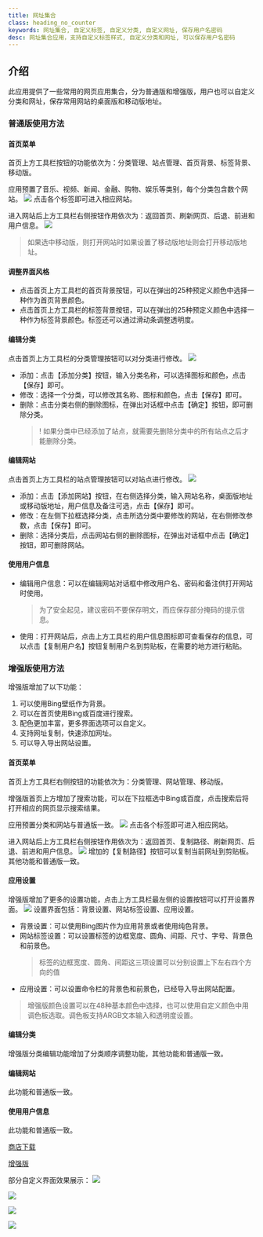 ```yaml
---
title: 网址集合
class: heading_no_counter
keywords: 网址集合, 自定义标签, 自定义分类, 自定义网址, 保存用户名密码
desc: 网址集合应用，支持自定义标签样式, 自定义分类和网址, 可以保存用户名密码
---
```


## 介绍

此应用提供了一些常用的网页应用集合，分为普通版和增强版，用户也可以自定义分类和网址，保存常用网站的桌面版和移动版地址。

### 普通版使用方法
#### 首页菜单
首页上方工具栏按钮的功能依次为：分类管理、站点管理、首页背景、标签背景、移动版。

应用预置了音乐、视频、新闻、金融、购物、娱乐等类别，每个分类包含数个网站。
![](../assets/images/UsefulTools/wzjhpt1.png)
点击各个标签即可进入相应网站。

进入网站后上方工具栏右侧按钮作用依次为：返回首页、刷新网页、后退、前进和用户信息。
![](../assets/images/UsefulTools/wzjhpt2.png)
> 如果选中移动版，则打开网站时如果设置了移动版地址则会打开移动版地址。

#### 调整界面风格
* 点击首页上方工具栏的首页背景按钮，可以在弹出的25种预定义颜色中选择一种作为首页背景颜色。
* 点击首页上方工具栏的标签背景按钮，可以在弹出的25种预定义颜色中选择一种作为标签背景颜色。标签还可以通过滑动条调整透明度。

#### 编辑分类
点击首页上方工具栏的分类管理按钮可以对分类进行修改。
![](../assets/images/UsefulTools/wzjhpt4.png)
* 添加：点击【添加分类】按钮，输入分类名称，可以选择图标和颜色，点击【保存】即可。
* 修改：选择一个分类，可以修改其名称、图标和颜色，点击【保存】即可。
* 删除：点击分类右侧的删除图标，在弹出对话框中点击【确定】按钮，即可删除分类。
  >! 如果分类中已经添加了站点，就需要先删除分类中的所有站点之后才能删除分类。

#### 编辑网站
点击首页上方工具栏的站点管理按钮可以对站点进行修改。
![](../assets/images/UsefulTools/wzjhpt3.png)
* 添加：点击【添加网站】按钮，在右侧选择分类，输入网站名称，桌面版地址或移动版地址，用户信息及备注可选，点击【保存】即可。
* 修改：在左侧下拉框选择分类，点击所选分类中要修改的网站，在右侧修改参数，点击【保存】即可。
* 删除：选择分类后，点击网站右侧的删除图标，在弹出对话框中点击【确定】按钮，即可删除网站。


#### 使用用户信息

* 编辑用户信息：可以在编辑网站对话框中修改用户名、密码和备注供打开网站时使用。
  > 为了安全起见，建议密码不要保存明文，而应保存部分掩码的提示信息。
* 使用：打开网站后，点击上方工具栏的用户信息图标即可查看保存的信息，可以点击【复制用户名】按钮复制用户名到剪贴板，在需要的地方进行粘贴。


### 增强版使用方法
增强版增加了以下功能：

1. 可以使用Bing壁纸作为背景。
2. 可以在首页使用Bing或百度进行搜索。
3. 配色更加丰富，更多界面选项可以自定义。
4. 支持网址复制，快速添加网址。
5. 可以导入导出网站设置。


#### 首页菜单
首页上方工具栏右侧按钮的功能依次为：分类管理、网站管理、移动版。

增强版首页上方增加了搜索功能，可以在下拉框选中Bing或百度，点击搜索后将打开相应的网页显示搜索结果。

应用预置分类和网站与普通版一致。
![](../assets/images/UsefulTools/wzjh1.png)
点击各个标签即可进入相应网站。

进入网站后上方工具栏右侧按钮作用依次为：返回首页、复制路径、刷新网页、后退、前进和用户信息。
![](../assets/images/UsefulTools/wzjh5.png)
增加的【复制路径】按钮可以复制当前网址到剪贴板。
其他功能和普通版一致。

#### 应用设置
增强版增加了更多的设置功能，点击上方工具栏最左侧的设置按钮可以打开设置界面。
![](../assets/images/UsefulTools/wzjh2.png)
设置界面包括：背景设置、网站标签设置、应用设置。
* 背景设置：可以使用Bing图片作为应用背景或者使用纯色背景。
* 网站标签设置：可以设置标签的边框宽度、圆角、间距、尺寸、字号、背景色和前景色。
  > 标签的边框宽度、圆角、间距这三项设置可以分别设置上下左右四个方向的值
* 应用设置：可以设置命令栏的背景色和前景色，已经导入导出网站配置。
>增强版颜色设置可以在48种基本颜色中选择，也可以使用自定义颜色中用调色板选取。调色板支持ARGB文本输入和透明度设置。

#### 编辑分类
增强版分类编辑功能增加了分类顺序调整功能，其他功能和普通版一致。

#### 编辑网站
此功能和普通版一致。

#### 使用用户信息
此功能和普通版一致。


[商店下载](https://apps.microsoft.com/detail/9PLD6M5GCCWV)

[增强版](https://apps.microsoft.com/detail/9P89C1H8QHH7)

部分自定义界面效果展示：
![](../assets/images/UsefulTools/wzjh7.png)

![](../assets/images/UsefulTools/wzjh8.png)

![](../assets/images/UsefulTools/wzjh9.png)

![](../assets/images/UsefulTools/wzjh10.png)

